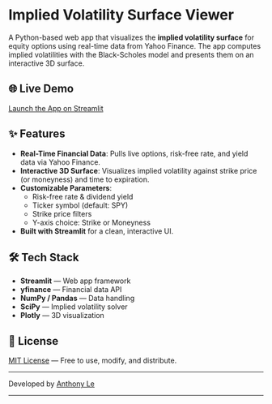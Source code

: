 # Implied Volatility Surface Viewer  

A Python-based web app that visualizes the **implied volatility surface** for equity options using real-time data from Yahoo Finance. The app computes implied volatilities with the Black-Scholes model and presents them on an interactive 3D surface.  

## 🌐 Live Demo  
[Launch the App on Streamlit](https://implied-volatility-surface-anthony.streamlit.app/)  

## ✨ Features  
- **Real-Time Financial Data**: Pulls live options, risk-free rate, and yield data via Yahoo Finance.  
- **Interactive 3D Surface**: Visualizes implied volatility against strike price (or moneyness) and time to expiration.  
- **Customizable Parameters**:  
  - Risk-free rate & dividend yield  
  - Ticker symbol (default: SPY)  
  - Strike price filters  
  - Y-axis choice: Strike or Moneyness  
- **Built with Streamlit** for a clean, interactive UI.  

## 🛠️ Tech Stack  
- **Streamlit** — Web app framework  
- **yfinance** — Financial data API  
- **NumPy / Pandas** — Data handling  
- **SciPy** — Implied volatility solver  
- **Plotly** — 3D visualization  

## 📝 License  
[MIT License](https://opensource.org/licenses/MIT) — Free to use, modify, and distribute.  

---  

Developed by [Anthony Le](https://www.linkedin.com/in/anthony-hn-le/)  

---

